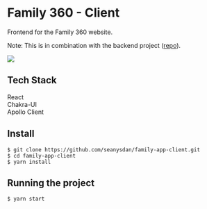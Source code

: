 # Family 360 - Client

Frontend for the Family 360 website.

Note: This is in combination with the backend project ([repo](https://github.com/seanysdan/family-app-server)).

![](family360.gif)

## Tech Stack

React<br/>
Chakra-UI<br/>
Apollo Client<br/>

## Install

    $ git clone https://github.com/seanysdan/family-app-client.git
    $ cd family-app-client
    $ yarn install

## Running the project

    $ yarn start
